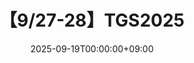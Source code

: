 ---
title: "【9/27-28】TGS2025"
date: 2025-09-19T00:00:00+09:00
draft: false
categories: ["event"]
#tags: [""]
#featureimage: ""
expiryDate: 2025-09-28T23:59:59+09:00
externalUrl: "/eventlist/"
---